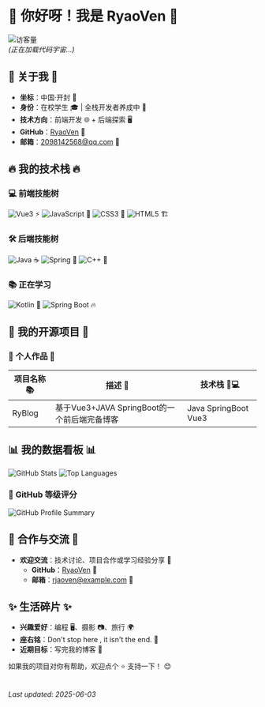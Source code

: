 # 👋 你好呀！我是 **RyaoVen** 🌟  
![访客量](https://komarev.com/ghpvc/?username=RyaoVen&color=ff69b4&style=flat-square)  
*(正在加载代码宇宙...)*  


## 📌 **关于我** 📌  
- **坐标**：中国·开封 🌆  
- **身份**：在校学生 🎓 | 全栈开发者养成中 🚀  
- **技术方向**：前端开发 🌐 + 后端探索 🖥️  
- **GitHub**：[RyaoVen](https://github.com/RyaoVen) 🐙  
- **邮箱**：2098142568@qq.com 📧  


## 🔥 **我的技术栈** 🔥  
### 💻 **前端技能树**  
![Vue3](https://img.shields.io/badge/Vue.js-35495E?style=flat-square&logo=vuedotjs&logoColor=4FC08D) ⚡
![JavaScript](https://img.shields.io/badge/JavaScript-F7DF1E?style=flat-square&logo=javascript&logoColor=black) 🚀
![CSS3](https://img.shields.io/badge/CSS3-1572B6?style=flat-square&logo=css3&logoColor=white) 🎨
![HTML5](https://img.shields.io/badge/HTML5-E34F26?style=flat-square&logo=html5&logoColor=white) 🏗️


### 🛠️ **后端技能树**  
![Java](https://img.shields.io/badge/Java-ED8B00?style=flat-square&logo=java&logoColor=white) ☕
![Spring](https://img.shields.io/badge/Spring-6DB33F?style=flat-square&logo=spring&logoColor=white) 🌱
![C++](https://img.shields.io/badge/C++-00599C?style=flat-square&logo=c%2B%2B&logoColor=white) 🚗

### 📚 **正在学习**  
![Kotlin](https://img.shields.io/badge/Kotlin-0095D5?style=flat-square&logo=kotlin&logoColor=white) 🚀
![Spring Boot](https://img.shields.io/badge/Spring_Boot-F2F4F9?style=flat-square&logo=spring-boot) 🔥


## 🚀 **我的开源项目** 🚀  
### 🌟 **个人作品** 🌟  
| 项目名称 📚 | 描述 📝 | 技术栈 👩💻 |  
|--------------|---------|------------|  
| RyBlog | 基于Vue3+JAVA SpringBoot的一个前后端完备博客 | Java SpringBoot Vue3 |  



## 📊 **我的数据看板** 📊  
![GitHub Stats](https://github-readme-stats.vercel.app/api?username=RyaoVen&theme=tokyonight&show_icons=true&count_private=true)  ![Top Languages](https://github-readme-stats.vercel.app/api/top-langs/?username=RyaoVen&theme=vue&layout=compact&langs_count=6)  

### 🎯 **GitHub 等级评分**  
![GitHub Profile Summary](https://github-profile-summary-cards.vercel.app/api/cards/profile-details?username=RyaoVen&theme=github)  



## 🤝 **合作与交流** 🤝  
- **欢迎交流**：技术讨论、项目合作或学习经验分享 💬  
  - **GitHub**：[RyaoVen](https://github.com/RyaoVen) 🐙  
  - **邮箱**：rjaoven@example.com 📧  


## ✨ **生活碎片** ✨  
- **兴趣爱好**：编程 🖥️、摄影 📷、旅行 🌍  
- **座右铭**：Don't stop here , it isn't the end. 🍎  
- **近期目标**：写完我的博客 🦀  

如果我的项目对你有帮助，欢迎点个 ⭐ 支持一下！ 😊  
</br>  
*Last updated: 2025-06-03*  
